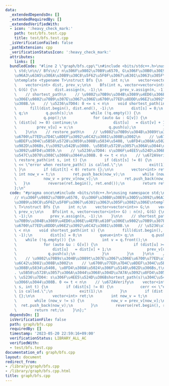 ```yaml
---
data:
  _extendedDependsOn: []
  _extendedRequiredBy: []
  _extendedVerifiedWith:
  - icon: ':heavy_check_mark:'
    path: test/bfs.test.cpp
    title: test/bfs.test.cpp
  _isVerificationFailed: false
  _pathExtension: cpp
  _verificationStatusIcon: ':heavy_check_mark:'
  attributes:
    links: []
  bundledCode: "#line 2 \"graph/bfs.cpp\"\n#include <bits/stdc++.h>\nusing namespace\
    \ std;\n\n// Bfs\n// n\u306F\u9802\u70B9\u6570, G\u306F\u30B0\u30E9\u30D5\u3092\
    \u96A3\u63A5\u30EA\u30B9\u30C8\u5F62\u5F0F\u3067\u6301\u3063\u305F\u3082\u306E\
    \ntemplate <typename T>\nstruct Bfs {\n    int n;\n    vector<vector<int>> G;\n\
    \    vector<int> dist, prev_v;\n\n    Bfs(int n, vector<vector<int>> G) : n(n),\
    \ G(G) {\n        dist.assign(n, -1);\n        prev_v.assign(n, -1);\n    }\n\n\
    \    // shortest_path\n    // \u9802\u70B9s\u304B\u3089\u4ED6\u306E\u4EFB\u610F\
    \u306E\u9802\u70B9\u307E\u3067\u306E\u6700\u77ED\u8DDD\u96E2\u3092\u6C42\u3081\
    \u308B.\n    // \u5236\u7D04: 0 <= s < n\n    void shortest_path(int s) {\n  \
    \      fill(dist.begin(), dist.end(), -1);\n        dist[s] = 0;\n        queue<int>\
    \ q;\n        q.push(s);\n        while (!q.empty()) {\n            int v = q.front();\n\
    \            q.pop();\n            for (auto &u : G[v]) {\n                if\
    \ (dist[u] >= 0) continue;\n                dist[u]   = dist[v] + 1;\n       \
    \         prev_v[u] = v;\n                q.push(u);\n            }\n        }\n\
    \    }\n\n    // restore_path\n    // \u9802\u70B9s\u304B\u3089t\u307E\u3067\u306E\
    \u6700\u77ED\u7D4C\u8DEF\u3092\u6C42\u3081\u308B\u3002\n    // \u6700\u77ED\u7D4C\
    \u8DEF\u304C\u5B58\u5728\u3059\u308B\u5834\u5408, \u8FD4\u308A\u5024\u306F\u5148\
    \u982D\u306Bs,t\u3092\u542B\u3080. \u5B58\u5728\u3057\u306A\u3044\u3068\u304D\u7A7A\
    \u3092\u8FD4\u3059.\n    // \u5236\u7D04: s\u306F\u4EE5\u524D\u306Bshortest_path(s)\u304C\
    \u547C\u3070\u308C\u3066\u3044\u308B. 0 <= t < n\n    // \u672AVerify\n    vector<int>\
    \ restore_path(int s, int t) {\n        if (dist[s] != 0) {\n            cerr\
    \ << \"error when restore_path() is called.\";\n            exit(1);\n       \
    \ }\n        if (dist[t] < 0) return {};\n\n        vector<int> ret;\n       \
    \ int now_v = t;\n        ret.push_back(now_v);\n        while (now_v != s) {\n\
    \            now_v = prev_v[now_v];\n            ret.push_back(now_v);\n     \
    \   }\n        reverse(ret.begin(), ret.end());\n        return ret;\n    }\n\
    };\n"
  code: "#pragma once\n#include <bits/stdc++.h>\nusing namespace std;\n\n// Bfs\n\
    // n\u306F\u9802\u70B9\u6570, G\u306F\u30B0\u30E9\u30D5\u3092\u96A3\u63A5\u30EA\
    \u30B9\u30C8\u5F62\u5F0F\u3067\u6301\u3063\u305F\u3082\u306E\ntemplate <typename\
    \ T>\nstruct Bfs {\n    int n;\n    vector<vector<int>> G;\n    vector<int> dist,\
    \ prev_v;\n\n    Bfs(int n, vector<vector<int>> G) : n(n), G(G) {\n        dist.assign(n,\
    \ -1);\n        prev_v.assign(n, -1);\n    }\n\n    // shortest_path\n    // \u9802\
    \u70B9s\u304B\u3089\u4ED6\u306E\u4EFB\u610F\u306E\u9802\u70B9\u307E\u3067\u306E\
    \u6700\u77ED\u8DDD\u96E2\u3092\u6C42\u3081\u308B.\n    // \u5236\u7D04: 0 <= s\
    \ < n\n    void shortest_path(int s) {\n        fill(dist.begin(), dist.end(),\
    \ -1);\n        dist[s] = 0;\n        queue<int> q;\n        q.push(s);\n    \
    \    while (!q.empty()) {\n            int v = q.front();\n            q.pop();\n\
    \            for (auto &u : G[v]) {\n                if (dist[u] >= 0) continue;\n\
    \                dist[u]   = dist[v] + 1;\n                prev_v[u] = v;\n  \
    \              q.push(u);\n            }\n        }\n    }\n\n    // restore_path\n\
    \    // \u9802\u70B9s\u304B\u3089t\u307E\u3067\u306E\u6700\u77ED\u7D4C\u8DEF\u3092\
    \u6C42\u3081\u308B\u3002\n    // \u6700\u77ED\u7D4C\u8DEF\u304C\u5B58\u5728\u3059\
    \u308B\u5834\u5408, \u8FD4\u308A\u5024\u306F\u5148\u982D\u306Bs,t\u3092\u542B\u3080\
    . \u5B58\u5728\u3057\u306A\u3044\u3068\u304D\u7A7A\u3092\u8FD4\u3059.\n    //\
    \ \u5236\u7D04: s\u306F\u4EE5\u524D\u306Bshortest_path(s)\u304C\u547C\u3070\u308C\
    \u3066\u3044\u308B. 0 <= t < n\n    // \u672AVerify\n    vector<int> restore_path(int\
    \ s, int t) {\n        if (dist[s] != 0) {\n            cerr << \"error when restore_path()\
    \ is called.\";\n            exit(1);\n        }\n        if (dist[t] < 0) return\
    \ {};\n\n        vector<int> ret;\n        int now_v = t;\n        ret.push_back(now_v);\n\
    \        while (now_v != s) {\n            now_v = prev_v[now_v];\n          \
    \  ret.push_back(now_v);\n        }\n        reverse(ret.begin(), ret.end());\n\
    \        return ret;\n    }\n};"
  dependsOn: []
  isVerificationFile: false
  path: graph/bfs.cpp
  requiredBy: []
  timestamp: '2023-05-20 22:59:16+09:00'
  verificationStatus: LIBRARY_ALL_AC
  verifiedWith:
  - test/bfs.test.cpp
documentation_of: graph/bfs.cpp
layout: document
redirect_from:
- /library/graph/bfs.cpp
- /library/graph/bfs.cpp.html
title: graph/bfs.cpp
---
```

